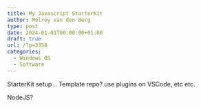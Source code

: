 ```yaml
---
title: My Javascript StarterKit
author: Melroy van den Berg
type: post
date: 2024-01-01T00:00:00+01:00
draft: true
url: /?p=3358
categories:
  - Windows OS
  - Software
---
```


StarterKit setup .. Template repo? use plugins on VSCode, etc etc.

NodeJS?
